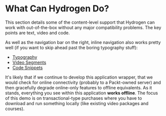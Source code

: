 # What Can Hydrogen Do?

This section details some of the content-level support that Hydrogen can work with out-of-the-box without any major compatibility problems. The key points are text, video and code.

As well as the navigation bar on the right, inline navigation also works pretty well (if you want to skip ahead past the boring typography stuff):

* [Typography](typography.md)
* [Video Segments](video-segments.md)
* [Code Snippets](code-snippets.md)

It's likely that if we continue to develop this application wrapper, that we would check for online connectivity (probably to a Packt-owned server) and then gracefully degrade online-only features to offline equivalents. As it stands, everything you see within this application **works offline**. The focus of this demo is on transactional-type purchases where you have to download and run something locally (like existing video packages and courses).
